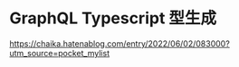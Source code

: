 # GraphQL Typescript 型生成

https://chaika.hatenablog.com/entry/2022/06/02/083000?utm_source=pocket_mylist
